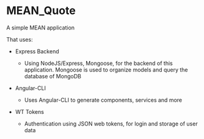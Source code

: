 # MEAN_Quote
A simple MEAN application

That uses:

* Express Backend

  * Using NodeJS/Express, Mongoose, for the backend of this application. Mongoose is used to organize models and query the database of MongoDB


* Angular-CLI

  * Uses Angular-CLI to generate components, services and more

* WT Tokens
  * Authentication using JSON web tokens, for login and storage of user data
